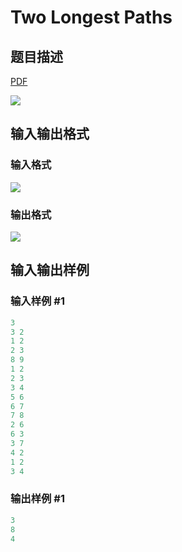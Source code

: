 # Two Longest Paths

## 题目描述

[problemUrl]: https://uva.onlinejudge.org/index.php?option=com_onlinejudge&Itemid=8&category=226&page=show_problem&problem=2923

[PDF](https://uva.onlinejudge.org/external/118/p11823.pdf)

![](https://cdn.luogu.com.cn/upload/vjudge_pic/UVA11823/b1404c09287e621dc26813ecdf51085259966ceb.png)

## 输入输出格式

### 输入格式

![](https://cdn.luogu.com.cn/upload/vjudge_pic/UVA11823/7bb0d23c8c4e2d6aa69478d7d15028ac4b852ee3.png)

### 输出格式

![](https://cdn.luogu.com.cn/upload/vjudge_pic/UVA11823/db463c5c698c6c86ba561c026ec1d383b4a47f34.png)

## 输入输出样例

### 输入样例 #1

```cpp
3
3 2
1 2
2 3
8 9
1 2
2 3
3 4
5 6
6 7
7 8
2 6
6 3
3 7
4 2
1 2
3 4
```


### 输出样例 #1

```cpp
3
8
4
```


